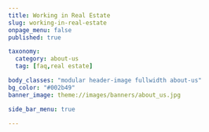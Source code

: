 ```yaml
---
title: Working in Real Estate
slug: working-in-real-estate
onpage_menu: false
published: true

taxonomy:
  category: about-us
  tag: [faq,real estate]

body_classes: "modular header-image fullwidth about-us"
bg_color: "#002b49"
banner_image: theme://images/banners/about_us.jpg

side_bar_menu: true

---
```

